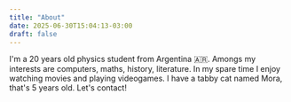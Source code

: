 ```yaml
---
title: "About"
date: 2025-06-30T15:04:13-03:00
draft: false
---
```

I'm a 20 years old physics student from Argentina :argentina:. Amongs my interests are computers, maths, history, literature. In my spare time I enjoy watching movies and playing videogames. I have a tabby cat named Mora, that's 5 years old. Let's contact!
